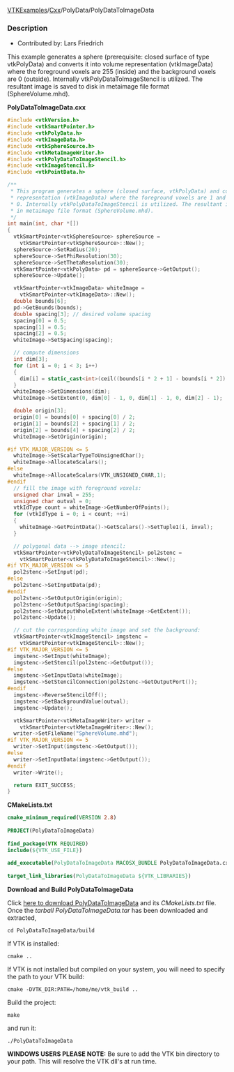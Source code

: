 [VTKExamples](/home/)/[Cxx](/Cxx)/PolyData/PolyDataToImageData

### Description

* Contributed by: Lars Friedrich

This example generates a sphere (prerequisite: closed surface of type vtkPolyData) and converts it into volume representation (vtkImageData) where the foreground voxels are 255 (inside) and the background voxels are 0 (outside). Internally vtkPolyDataToImageStencil is utilized. The resultant image is saved to disk in metaimage file format (SphereVolume.mhd).

**PolyDataToImageData.cxx**
```c++
#include <vtkVersion.h>
#include <vtkSmartPointer.h>
#include <vtkPolyData.h>
#include <vtkImageData.h>
#include <vtkSphereSource.h>
#include <vtkMetaImageWriter.h>
#include <vtkPolyDataToImageStencil.h>
#include <vtkImageStencil.h>
#include <vtkPointData.h>

/**
 * This program generates a sphere (closed surface, vtkPolyData) and converts it into volume
 * representation (vtkImageData) where the foreground voxels are 1 and the background voxels are
 * 0. Internally vtkPolyDataToImageStencil is utilized. The resultant image is saved to disk
 * in metaimage file format (SphereVolume.mhd).
 */
int main(int, char *[])
{
  vtkSmartPointer<vtkSphereSource> sphereSource =
    vtkSmartPointer<vtkSphereSource>::New();
  sphereSource->SetRadius(20);
  sphereSource->SetPhiResolution(30);
  sphereSource->SetThetaResolution(30);
  vtkSmartPointer<vtkPolyData> pd = sphereSource->GetOutput();
  sphereSource->Update();

  vtkSmartPointer<vtkImageData> whiteImage =
    vtkSmartPointer<vtkImageData>::New();
  double bounds[6];
  pd->GetBounds(bounds);
  double spacing[3]; // desired volume spacing
  spacing[0] = 0.5;
  spacing[1] = 0.5;
  spacing[2] = 0.5;
  whiteImage->SetSpacing(spacing);

  // compute dimensions
  int dim[3];
  for (int i = 0; i < 3; i++)
  {
    dim[i] = static_cast<int>(ceil((bounds[i * 2 + 1] - bounds[i * 2]) / spacing[i]));
  }
  whiteImage->SetDimensions(dim);
  whiteImage->SetExtent(0, dim[0] - 1, 0, dim[1] - 1, 0, dim[2] - 1);

  double origin[3];
  origin[0] = bounds[0] + spacing[0] / 2;
  origin[1] = bounds[2] + spacing[1] / 2;
  origin[2] = bounds[4] + spacing[2] / 2;
  whiteImage->SetOrigin(origin);

#if VTK_MAJOR_VERSION <= 5
  whiteImage->SetScalarTypeToUnsignedChar();
  whiteImage->AllocateScalars();
#else
  whiteImage->AllocateScalars(VTK_UNSIGNED_CHAR,1);
#endif
  // fill the image with foreground voxels:
  unsigned char inval = 255;
  unsigned char outval = 0;
  vtkIdType count = whiteImage->GetNumberOfPoints();
  for (vtkIdType i = 0; i < count; ++i)
  {
    whiteImage->GetPointData()->GetScalars()->SetTuple1(i, inval);
  }

  // polygonal data --> image stencil:
  vtkSmartPointer<vtkPolyDataToImageStencil> pol2stenc =
    vtkSmartPointer<vtkPolyDataToImageStencil>::New();
#if VTK_MAJOR_VERSION <= 5
  pol2stenc->SetInput(pd);
#else
  pol2stenc->SetInputData(pd);
#endif
  pol2stenc->SetOutputOrigin(origin);
  pol2stenc->SetOutputSpacing(spacing);
  pol2stenc->SetOutputWholeExtent(whiteImage->GetExtent());
  pol2stenc->Update();

  // cut the corresponding white image and set the background:
  vtkSmartPointer<vtkImageStencil> imgstenc =
    vtkSmartPointer<vtkImageStencil>::New();
#if VTK_MAJOR_VERSION <= 5
  imgstenc->SetInput(whiteImage);
  imgstenc->SetStencil(pol2stenc->GetOutput());
#else
  imgstenc->SetInputData(whiteImage);
  imgstenc->SetStencilConnection(pol2stenc->GetOutputPort());
#endif
  imgstenc->ReverseStencilOff();
  imgstenc->SetBackgroundValue(outval);
  imgstenc->Update();

  vtkSmartPointer<vtkMetaImageWriter> writer =
    vtkSmartPointer<vtkMetaImageWriter>::New();
  writer->SetFileName("SphereVolume.mhd");
#if VTK_MAJOR_VERSION <= 5
  writer->SetInput(imgstenc->GetOutput());
#else
  writer->SetInputData(imgstenc->GetOutput());
#endif
  writer->Write();

  return EXIT_SUCCESS;
}
```
**CMakeLists.txt**
```cmake
cmake_minimum_required(VERSION 2.8)
 
PROJECT(PolyDataToImageData)
 
find_package(VTK REQUIRED)
include(${VTK_USE_FILE})
 
add_executable(PolyDataToImageData MACOSX_BUNDLE PolyDataToImageData.cxx)
 
target_link_libraries(PolyDataToImageData ${VTK_LIBRARIES})
```

**Download and Build PolyDataToImageData**

Click [here to download PolyDataToImageData](https://github.com/lorensen/VTKWikiExamplesTarballs/raw/master/PolyDataToImageData.tar) and its *CMakeLists.txt* file.
Once the *tarball PolyDataToImageData.tar* has been downloaded and extracted,
```
cd PolyDataToImageData/build 
```
If VTK is installed:
```
cmake ..
```
If VTK is not installed but compiled on your system, you will need to specify the path to your VTK build:
```
cmake -DVTK_DIR:PATH=/home/me/vtk_build ..
```
Build the project:
```
make
```
and run it:
```
./PolyDataToImageData
```
**WINDOWS USERS PLEASE NOTE:** Be sure to add the VTK bin directory to your path. This will resolve the VTK dll's at run time.


